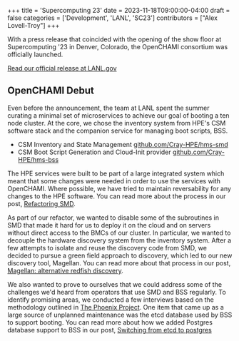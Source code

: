 +++
title = 'Supercomputing 23'
date = 2023-11-18T09:00:00-04:00
draft = false
categories = ['Development', 'LANL', 'SC23']
contributors = ["Alex Lovell-Troy"]
+++

With a press release that coincided with the opening of the show floor at Supercomputing '23 in Denver, Colorado, the OpenCHAMI consortium was officially launched.

[Read our official release at LANL.gov](https://discover.lanl.gov/news/1113-ochami/)

## OpenCHAMI Debut

Even before the announcement, the team at LANL spent the summer curating a minimal set of microservices to achieve our goal of booting a ten node cluster.  At the core, we chose the inventory system from HPE's CSM software stack and the companion service for managing boot scripts, BSS.

* CSM Inventory and State Management [github.com/Cray-HPE/hms-smd](https://github.com/Cray-HPE/hms-smd)
* CSM Boot Script Generation and Cloud-Init provider [github.com/Cray-HPE/hms-bss](https://github.com/Cray-HPE/hms-bss)

The HPE services were built to be part of a large integrated system which meant that some changes were needed in order to use the services with OpenCHAMI.  Where possible, we have tried to maintain reversability for any changes to the HPE software. You can read more about the process in our post, [Refactoring SMD](/blog/2024/01/experimental-refactoring-with-smd/).

As part of our refactor, we wanted to disable some of the subroutines in SMD that made it hard for us to deploy it on the cloud and on servers without direct access to the BMCs of our cluster.  In particular, we wanted to decouple the hardware discovery system from the inventory system.  After a few attempts to isolate and reuse the discovery code from SMD, we decided to pursue a green field approach to discovery, which led to our new discovery tool, Magellan.  You can read more about that process in our post, [Magellan: alternative redfish discovery](/blog/2023/10/magellan-alternative-redfish-discovery-for-openchami/csm/).

We also wanted to prove to ourselves that we could address some of the challenges we'd heard from operators that use SMD and BSS regularly.  To identify promising areas, we conducted a few interviews based on the methodology outlined in [The Phoenix Project](https://itrevolution.com/product/the-phoenix-project/).  One item that came up as a large source of unplanned maintenance was the etcd database used by BSS to support booting.  You can read more about how we added Postgres database support to BSS in our post, [Switching from etcd to postgres](/blog/2023/10/boot-script-service-switching-from-etcd-to-postgresql-for-a-smaller-storage-backend/)



